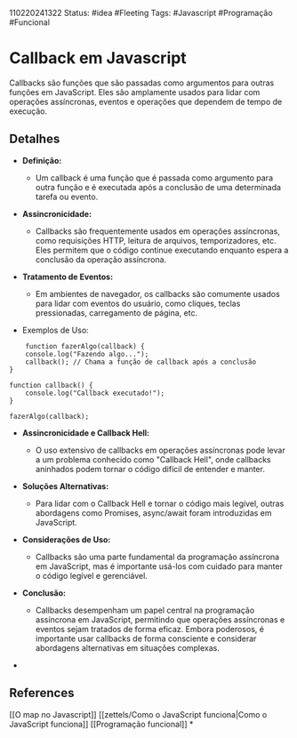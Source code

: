 110220241322
Status: #idea #Fleeting 
Tags: #Javascript #Programação #Funcional 
# Callback em Javascript
Callbacks são funções que são passadas como argumentos para outras funções em JavaScript. Eles são amplamente usados para lidar com operações assíncronas, eventos e operações que dependem de tempo de execução.
## Detalhes 
- **Definição:**
    
    - Um callback é uma função que é passada como argumento para outra função e é executada após a conclusão de uma determinada tarefa ou evento.
- **Assincronicidade:**
    
    - Callbacks são frequentemente usados em operações assíncronas, como requisições HTTP, leitura de arquivos, temporizadores, etc. Eles permitem que o código continue executando enquanto espera a conclusão da operação assíncrona.
- **Tratamento de Eventos:**
    
    - Em ambientes de navegador, os callbacks são comumente usados para lidar com eventos do usuário, como cliques, teclas pressionadas, carregamento de página, etc.
- Exemplos de Uso: 	

```
	function fazerAlgo(callback) {
    console.log("Fazendo algo...");
    callback(); // Chama a função de callback após a conclusão
}

function callback() {
    console.log("Callback executado!");
}

fazerAlgo(callback);

```
- **Assincronicidade e Callback Hell:**
    
    - O uso extensivo de callbacks em operações assíncronas pode levar a um problema conhecido como "Callback Hell", onde callbacks aninhados podem tornar o código difícil de entender e manter.
- **Soluções Alternativas:**
    
    - Para lidar com o Callback Hell e tornar o código mais legível, outras abordagens como Promises, async/await foram introduzidas em JavaScript.
- **Considerações de Uso:**
    
    - Callbacks são uma parte fundamental da programação assíncrona em JavaScript, mas é importante usá-los com cuidado para manter o código legível e gerenciável.
- **Conclusão:**
    
    - Callbacks desempenham um papel central na programação assíncrona em JavaScript, permitindo que operações assíncronas e eventos sejam tratados de forma eficaz. Embora poderosos, é importante usar callbacks de forma consciente e considerar abordagens alternativas em situações complexas.
*
## References
[[O map no Javascript]]
[[zettels/Como o JavaScript funciona|Como o JavaScript funciona]]
[[Programação funcional]]
*
